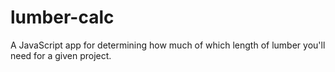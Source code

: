 # lumber-calc
A JavaScript app for determining how much of which length of lumber you'll need for a given project.
